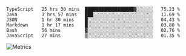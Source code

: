 <!--START_SECTION:waka-->

```text
TypeScript   25 hrs 30 mins  ██████████████████▓░░░░░░   75.23 %
Java         3 hrs 57 mins   ███░░░░░░░░░░░░░░░░░░░░░░   11.69 %
JSON         1 hr 30 mins    █░░░░░░░░░░░░░░░░░░░░░░░░   04.43 %
Markdown     1 hr 17 mins    █░░░░░░░░░░░░░░░░░░░░░░░░   03.80 %
Bash         56 mins         ▓░░░░░░░░░░░░░░░░░░░░░░░░   02.76 %
JavaScript   27 mins         ▒░░░░░░░░░░░░░░░░░░░░░░░░   01.35 %
```

<!--END_SECTION:waka-->

![Metrics](https://metrics.lecoq.io/TachibanaKimika?template=classic&base.activity=0&base.community=0&base.repositories=0&languages=1&isocalendar=1&isocalendar.duration=half-year&languages.limit=8&languages.sections=most-used&languages.colors=github&languages.threshold=0%25&languages.indepth=false&languages.recent.load=300&languages.recent.days=14&config.timezone=Asia%2FShanghai)
